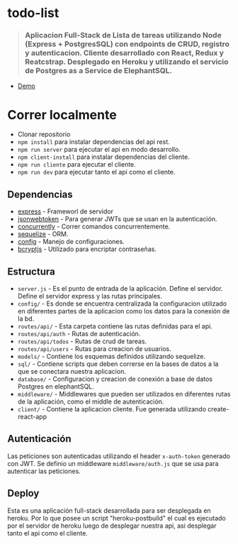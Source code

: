 # todo-list
> ### Aplicacion Full-Stack de Lista de tareas utilizando Node (Express + PostgresSQL) con endpoints de CRUD, registro y autenticacion. Cliente desarrollado con React, Redux y Reatcstrap. Desplegado en Heroku y utilizando el servicio de Postgres as a Service de ElephantSQL.

- [Demo](https://aqueous-sands-53314.herokuapp.com/)

# Correr localmente

- Clonar repositorio
- `npm install` para instalar dependencias del api rest.
- `npm run server` para ejecutar el api en modo desarrollo.
- `npm client-install` para instalar dependencias del cliente.
- `npm run cliente` para ejecutar el cliente.
- `npm run dev` para ejecutar tanto el api como el cliente.

## Dependencias

- [express](https://github.com/expressjs/express) - Frameworl de servidor
- [jsonwebtoken](https://github.com/auth0/node-jsonwebtoken) - Para generar JWTs que se usan en la autenticación.
- [concurrently](https://github.com/kimmobrunfeldt/concurrently) - Correr comandos concurrentemente.
- [sequelize](https://github.com/sequelize/sequelize) - ORM.
- [config](https://github.com/lorenwest/node-config) - Manejo de configuraciones.
- [bcryptjs](https://github.com/dcodeIO/bcrypt.js) - Utilizado para encriptar contraseñas.

## Estructura

- `server.js` - Es el punto de entrada de la aplicación. Define el servidor. Define el servidor express y las rutas principales.
- `config/` - Es donde se encuentra centralizada la configuracion utilizado en diferentes partes de la aplicacion como los datos para la conexión de la bd.
- `routes/api/` - Esta carpeta contiene las rutas definidas para el api.
- `routes/api/auth` - Rutas de autenticación.
- `routes/api/todos` - Rutas de crud de tareas.
- `routes/api/users` - Rutas para creacion de usuarios.
- `models/` - Contiene los esquemas definidos utilizando sequelize.
- `sql/` - Contiene scripts que deben correrse en la bases de datos a la que se conectara nuestra aplicacion.
- `database/` - Configuracion y creacion de conexión a base de datos Postgres en elephantSQL.
- `middleware/` - Middlewares que pueden ser utilizados en diferentes rutas de la aplicación, como el middle de autenticación.
- `client/` - Contiene la aplicacion cliente. Fue generada utilizando create-react-app

## Autenticación

Las peticiones son autenticadas utilizando el header `x-auth-token` generado con JWT. Se definio un middleware `middleware/auth.js` que se usa para autenticar las peticiones.

## Deploy

Esta es una aplicación full-stack desarrollada para ser desplegada en heroku. Por lo que posee un script "heroku-postbuild" el cual es ejecutado por el servidor de heroku luego de desplegar nuestra api, asi desplegar tanto el api como el cliente.
